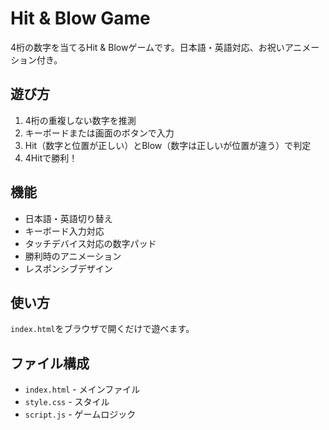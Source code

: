 # Hit & Blow Game

4桁の数字を当てるHit & Blowゲームです。日本語・英語対応、お祝いアニメーション付き。

## 遊び方

1. 4桁の重複しない数字を推測
2. キーボードまたは画面のボタンで入力
3. Hit（数字と位置が正しい）とBlow（数字は正しいが位置が違う）で判定
4. 4Hitで勝利！

## 機能

- 日本語・英語切り替え
- キーボード入力対応
- タッチデバイス対応の数字パッド
- 勝利時のアニメーション
- レスポンシブデザイン

## 使い方

`index.html`をブラウザで開くだけで遊べます。

## ファイル構成

- `index.html` - メインファイル
- `style.css` - スタイル
- `script.js` - ゲームロジック
